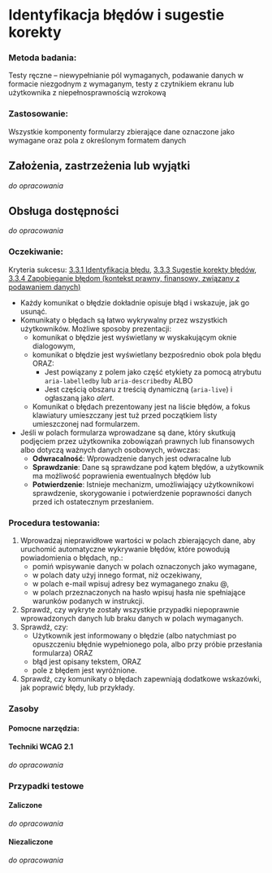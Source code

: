 # Identyfikacja błędów i sugestie korekty

### Metoda badania: 
Testy ręczne – niewypełnianie pól wymaganych, podawanie danych w formacie niezgodnym z wymaganym, testy z czytnikiem ekranu lub użytkownika z niepełnosprawnością wzrokową  

### Zastosowanie:
Wszystkie komponenty formularzy zbierające dane oznaczone jako wymagane oraz pola z  określonym formatem danych

## Założenia, zastrzeżenia lub wyjątki
_do opracowania_

## Obsługa dostępności
_do opracowania_

### Oczekiwanie:
Kryteria sukcesu: [3.3.1 Identyfikacja błędu](https://wcag.lepszyweb.pl/#error-identification), [3.3.3 Sugestie korekty błędów](https://wcag.lepszyweb.pl/#error-suggestion), [3.3.4 Zapobieganie błędom (kontekst prawny, finansowy, związany z podawaniem danych)](https://wcag.lepszyweb.pl/#error-prevention-legal-financial-data)
-	Każdy komunikat o błędzie dokładnie opisuje błąd i wskazuje, jak go usunąć.
-	Komunikaty o błędach są łatwo wykrywalny przez wszystkich użytkowników. Możliwe sposoby prezentacji:
    - komunikat o błędzie jest wyświetlany w wyskakującym oknie dialogowym,
    - komunikat o błędzie jest wyświetlany bezpośrednio obok pola błędu ORAZ:
      - Jest powiązany z polem jako część etykiety za pomocą atrybutu `aria-labelledby` lub `aria-describedby` ALBO
      - Jest częścią obszaru z treścią dynamiczną (`aria-live`) i ogłaszaną jako *alert*.
    - Komunikat o błędach prezentowany jest na liście błędów, a fokus klawiatury umieszczany jest tuż przed początkiem listy umieszczonej nad formularzem.
-	Jeśli w polach formularza wprowadzane są dane, który skutkują podjęciem przez użytkownika zobowiązań prawnych lub finansowych albo dotyczą ważnych danych osobowych, wówczas:
    - **Odwracalność**: Wprowadzenie danych jest odwracalne lub
    - **Sprawdzanie**: Dane są sprawdzane pod kątem błędów, a użytkownik ma możliwość poprawienia ewentualnych błędów lub
    - **Potwierdzenie**: Istnieje mechanizm, umożliwiający użytkownikowi sprawdzenie, skorygowanie i potwierdzenie poprawności danych przed ich ostatecznym przesłaniem.

### Procedura testowania:
1.	Wprowadzaj nieprawidłowe wartości w polach zbierających dane, aby uruchomić automatyczne wykrywanie błędów, które powodują powiadomienia o błędach, np.:
    - pomiń wpisywanie danych w polach oznaczonych jako wymagane,
    - w polach daty użyj innego format, niż oczekiwany,
    - w polach e-mail wpisuj adresy bez wymaganego znaku @,
    - w polach przeznaczonych na hasło wpisuj hasła nie spełniające warunków podanych w instrukcji.
2.	Sprawdź, czy wykryte zostały wszystkie przypadki niepoprawnie wprowadzonych danych lub braku danych w polach wymaganych.
3.	Sprawdź, czy:
    - Użytkownik jest informowany o błędzie (albo natychmiast po opuszczeniu błędnie wypełnionego pola, albo przy próbie przesłania formularza) ORAZ
    - błąd jest opisany tekstem, ORAZ
    - pole z błędem jest wyróżnione.
4.	Sprawdź, czy komunikaty o błędach zapewniają dodatkowe wskazówki, jak poprawić błędy, lub przykłady.   

### Zasoby

#### Pomocne narzędzia:

#### Techniki WCAG 2.1
_do opracowania_

### Przypadki testowe

#### Zaliczone
_do opracowania_

#### Niezaliczone
_do opracowania_ 
  

